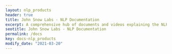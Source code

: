 ```yaml
---
layout: nlp_products
header: true
title: John Snow Labs - NLP Documentation
excerpt: A comprehensive hub of documents and videos explaining the NLP libraries and products offered by John Snow Labs. Start here if you want to get familiar with John Snow Labs NLP libraries, NLP Lab or NLP Server.
seotitle: John Snow Labs - NLP Documentation
permalink: /docs
key: docs-nlp_products
modify_date: "2021-03-20"
---
```


